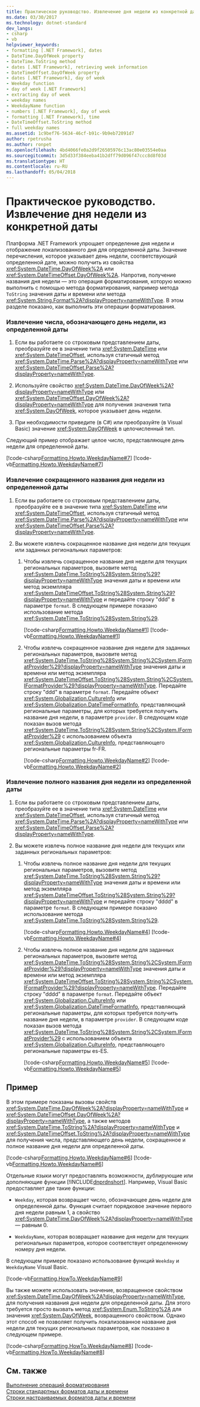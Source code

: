 ```yaml
---
title: Практическое руководство. Извлечение дня недели из конкретной даты
ms.date: 03/30/2017
ms.technology: dotnet-standard
dev_langs:
- csharp
- vb
helpviewer_keywords:
- formatting [.NET Framework], dates
- DateTime.DayOfWeek property
- DateTime.ToString method
- dates [.NET Framework], retrieving week information
- DateTimeOffset.DayOfWeek property
- dates [.NET Framework], day of week
- Weekday function
- day of week [.NET Framework]
- extracting day of week
- weekday names
- WeekdayName function
- numbers [.NET Framework], day of week
- formatting [.NET Framework], time
- DateTimeOffset.ToString method
- full weekday names
ms.assetid: 1c9bef76-5634-46cf-b91c-9b9eb72091d7
author: rpetrusha
ms.author: ronpet
ms.openlocfilehash: 4bd4066fe0a2d9f26505976c13ac80e03554e0aa
ms.sourcegitcommit: 3d5d33f384eeba41b2dff79d096f47ccc8d8f03d
ms.translationtype: HT
ms.contentlocale: ru-RU
ms.lasthandoff: 05/04/2018
---
```

# <a name="how-to-extract-the-day-of-the-week-from-a-specific-date"></a>Практическое руководство. Извлечение дня недели из конкретной даты
Платформа .NET Framework упрощает определение дня недели и отображение локализованного дня для определенной даты. Значение перечисления, которое указывает день недели, соответствующий определенной дате, можно получить из свойства <xref:System.DateTime.DayOfWeek%2A> или <xref:System.DateTimeOffset.DayOfWeek%2A>. Напротив, получение названия дня недели — это операция форматирования, которую можно выполнить с помощью метода форматирования, например метода `ToString` значения даты и времени или метода <xref:System.String.Format%2A?displayProperty=nameWithType>. В этом разделе показано, как выполнить эти операции форматирования.  
  
### <a name="to-extract-a-number-indicating-the-day-of-the-week-from-a-specific-date"></a>Извлечение числа, обозначающего день недели, из определенной даты  
  
1.  Если вы работаете со строковым представлением даты, преобразуйте ее в значение типа <xref:System.DateTime> или <xref:System.DateTimeOffset>, используя статичный метод <xref:System.DateTime.Parse%2A?displayProperty=nameWithType> или <xref:System.DateTimeOffset.Parse%2A?displayProperty=nameWithType>.  
  
2.  Используйте свойство <xref:System.DateTime.DayOfWeek%2A?displayProperty=nameWithType> или <xref:System.DateTimeOffset.DayOfWeek%2A?displayProperty=nameWithType> для получения значения типа <xref:System.DayOfWeek>, которое указывает день недели.  
  
3.  При необходимости приведите (в C#) или преобразуйте (в Visual Basic) значение <xref:System.DayOfWeek> в целочисленный тип.  
  
 Следующий пример отображает целое число, представляющее день недели для определенной даты.  
  
 [!code-csharp[Formatting.Howto.WeekdayName#7](../../../samples/snippets/csharp/VS_Snippets_CLR/Formatting.HowTo.WeekdayName/cs/weekdaynumber7.cs#7)]
 [!code-vb[Formatting.Howto.WeekdayName#7](../../../samples/snippets/visualbasic/VS_Snippets_CLR/Formatting.HowTo.WeekdayName/vb/weekdaynumber7.vb#7)]  
  
### <a name="to-extract-the-abbreviated-weekday-name-from-a-specific-date"></a>Извлечение сокращенного названия дня недели из определенной даты  
  
1.  Если вы работаете со строковым представлением даты, преобразуйте ее в значение типа <xref:System.DateTime> или <xref:System.DateTimeOffset>, используя статичный метод <xref:System.DateTime.Parse%2A?displayProperty=nameWithType> или <xref:System.DateTimeOffset.Parse%2A?displayProperty=nameWithType>.  
  
2.  Вы можете извлечь сокращенное название дня недели для текущих или заданных региональных параметров:  
  
    1.  Чтобы извлечь сокращенное название дня недели для текущих региональных параметров, вызовите метод <xref:System.DateTime.ToString%28System.String%29?displayProperty=nameWithType> значения даты и времени или метод экземпляра <xref:System.DateTimeOffset.ToString%28System.String%29?displayProperty=nameWithType> и передайте строку "ddd" в параметре `format`. В следующем примере показано использование метода <xref:System.DateTime.ToString%28System.String%29>.  
  
         [!code-csharp[Formatting.Howto.WeekdayName#1](../../../samples/snippets/csharp/VS_Snippets_CLR/Formatting.HowTo.WeekdayName/cs/abbrname1.cs#1)]
         [!code-vb[Formatting.Howto.WeekdayName#1](../../../samples/snippets/visualbasic/VS_Snippets_CLR/Formatting.HowTo.WeekdayName/vb/abbrname1.vb#1)]  
  
    2.  Чтобы извлечь сокращенное название дня недели для заданных региональных параметров, вызовите метод <xref:System.DateTime.ToString%28System.String%2CSystem.IFormatProvider%29?displayProperty=nameWithType> значения даты и времени или метод экземпляра <xref:System.DateTimeOffset.ToString%28System.String%2CSystem.IFormatProvider%29?displayProperty=nameWithType>. Передайте строку "ddd" в параметре `format`. Передайте объект <xref:System.Globalization.CultureInfo> или <xref:System.Globalization.DateTimeFormatInfo>, представляющий региональные параметры, для которых требуется получить название дня недели, в параметре `provider`. В следующем коде показан вызов метода <xref:System.DateTime.ToString%28System.String%2CSystem.IFormatProvider%29> с использованием объекта <xref:System.Globalization.CultureInfo>, представляющего региональные параметры fr-FR.  
  
         [!code-csharp[Formatting.Howto.WeekdayName#2](../../../samples/snippets/csharp/VS_Snippets_CLR/Formatting.HowTo.WeekdayName/cs/abbrname2.cs#2)]
         [!code-vb[Formatting.Howto.WeekdayName#2](../../../samples/snippets/visualbasic/VS_Snippets_CLR/Formatting.HowTo.WeekdayName/vb/abbrname2.vb#2)]  
  
### <a name="to-extract-the-full-weekday-name-from-a-specific-date"></a>Извлечение полного названия дня недели из определенной даты  
  
1.  Если вы работаете со строковым представлением даты, преобразуйте ее в значение типа <xref:System.DateTime> или <xref:System.DateTimeOffset>, используя статичный метод <xref:System.DateTime.Parse%2A?displayProperty=nameWithType> или <xref:System.DateTimeOffset.Parse%2A?displayProperty=nameWithType>.  
  
2.  Вы можете извлечь полное название дня недели для текущих или заданных региональных параметров:  
  
    1.  Чтобы извлечь полное название дня недели для текущих региональных параметров, вызовите метод <xref:System.DateTime.ToString%28System.String%29?displayProperty=nameWithType> значения даты и времени или метод экземпляра <xref:System.DateTimeOffset.ToString%28System.String%29?displayProperty=nameWithType> и передайте строку "dddd" в параметре `format`. В следующем примере показано использование метода <xref:System.DateTime.ToString%28System.String%29>.  
  
         [!code-csharp[Formatting.Howto.WeekdayName#4](../../../samples/snippets/csharp/VS_Snippets_CLR/Formatting.HowTo.WeekdayName/cs/fullname4.cs#4)]
         [!code-vb[Formatting.Howto.WeekdayName#4](../../../samples/snippets/visualbasic/VS_Snippets_CLR/Formatting.HowTo.WeekdayName/vb/fullname4.vb#4)]  
  
    2.  Чтобы извлечь полное название дня недели для заданных региональных параметров, вызовите метод <xref:System.DateTime.ToString%28System.String%2CSystem.IFormatProvider%29?displayProperty=nameWithType> значения даты и времени или метод экземпляра <xref:System.DateTimeOffset.ToString%28System.String%2CSystem.IFormatProvider%29?displayProperty=nameWithType>. Передайте строку "dddd" в параметре `format`. Передайте объект <xref:System.Globalization.CultureInfo> или <xref:System.Globalization.DateTimeFormatInfo>, представляющий региональные параметры, для которых требуется получить название дня недели, в параметре `provider`. В следующем коде показан вызов метода <xref:System.DateTime.ToString%28System.String%2CSystem.IFormatProvider%29> с использованием объекта <xref:System.Globalization.CultureInfo>, представляющего региональные параметры es-ES.  
  
         [!code-csharp[Formatting.Howto.WeekdayName#5](../../../samples/snippets/csharp/VS_Snippets_CLR/Formatting.HowTo.WeekdayName/cs/fullname5.cs#5)]
         [!code-vb[Formatting.Howto.WeekdayName#5](../../../samples/snippets/visualbasic/VS_Snippets_CLR/Formatting.HowTo.WeekdayName/vb/fullname5.vb#5)]  
  
## <a name="example"></a>Пример  
 В этом примере показаны вызовы свойств <xref:System.DateTime.DayOfWeek%2A?displayProperty=nameWithType> и <xref:System.DateTimeOffset.DayOfWeek%2A?displayProperty=nameWithType>, а также методов <xref:System.DateTime.ToString%2A?displayProperty=nameWithType> и <xref:System.DateTimeOffset.ToString%2A?displayProperty=nameWithType> для получения числа, представляющего день недели, сокращенное и полное название дня недели для определенной даты.  
  
 [!code-csharp[Formatting.Howto.WeekdayName#6](../../../samples/snippets/csharp/VS_Snippets_CLR/Formatting.HowTo.WeekdayName/cs/example6.cs#6)]
 [!code-vb[Formatting.Howto.WeekdayName#6](../../../samples/snippets/visualbasic/VS_Snippets_CLR/Formatting.HowTo.WeekdayName/vb/example6.vb#6)]  
  
 Отдельные языки могут предоставлять возможности, дублирующие или дополняющие функции [!INCLUDE[dnprdnshort](../../../includes/dnprdnshort-md.md)]. Например, Visual Basic предоставляет две такие функции:  
  
-   `Weekday`, которая возвращает число, обозначающее день недели для определенной даты. Функция считает порядковое значение первого дня недели равным 1, а свойство <xref:System.DateTime.DayOfWeek%2A?displayProperty=nameWithType> — равным 0.  
  
-   `WeekdayName`, которая возвращает название дня недели для текущих региональных параметров, которое соответствует определенному номеру дня недели.  
  
 В следующем примере показано использование функций `Weekday` и `WeekdayName` Visual Basic.  
  
 [!code-vb[Formatting.HowTo.WeekdayName#9](../../../samples/snippets/visualbasic/VS_Snippets_CLR/Formatting.HowTo.WeekdayName/vb/example9.vb#9)]  
  
 Вы также можете использовать значение, возвращенное свойством <xref:System.DateTime.DayOfWeek%2A?displayProperty=nameWithType>, для получения названия дня недели для определенной даты. Для этого требуется просто вызвать метод <xref:System.Enum.ToString%2A> для значения <xref:System.DayOfWeek>, возвращенного свойством. Однако этот способ не позволяет получить локализованное название дня недели для текущих региональных параметров, как показано в следующем примере.  
  
 [!code-csharp[Formatting.HowTo.WeekdayName#8](../../../samples/snippets/csharp/VS_Snippets_CLR/Formatting.HowTo.WeekdayName/cs/Howto1.cs#8)]
 [!code-vb[Formatting.HowTo.WeekdayName#8](../../../samples/snippets/visualbasic/VS_Snippets_CLR/Formatting.HowTo.WeekdayName/vb/Howto1.vb#8)]  
  
## <a name="see-also"></a>См. также  
 [Выполнение операций форматирования](../../../docs/standard/base-types/performing-formatting-operations.md)  
 [Строки стандартных форматов даты и времени](../../../docs/standard/base-types/standard-date-and-time-format-strings.md)  
 [Строки настраиваемых форматов даты и времени](../../../docs/standard/base-types/custom-date-and-time-format-strings.md)
